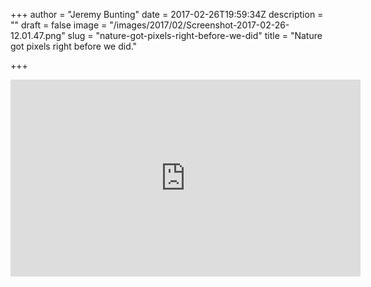 +++
author = "Jeremy Bunting"
date = 2017-02-26T19:59:34Z
description = ""
draft = false
image = "/images/2017/02/Screenshot-2017-02-26-12.01.47.png"
slug = "nature-got-pixels-right-before-we-did"
title = "Nature got pixels right before we did."

+++

<iframe width="560" height="315" src="https://www.youtube.com/embed/0wtLrlIKvJE" frameborder="0" allowfullscreen></iframe>

